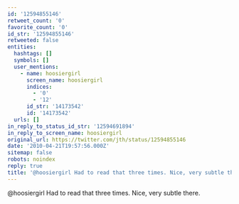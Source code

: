 ```yaml
---
id: '12594855146'
retweet_count: '0'
favorite_count: '0'
id_str: '12594855146'
retweeted: false
entities:
  hashtags: []
  symbols: []
  user_mentions:
    - name: hoosiergirl
      screen_name: hoosiergirl
      indices:
        - '0'
        - '12'
      id_str: '14173542'
      id: '14173542'
  urls: []
in_reply_to_status_id_str: '12594691894'
in_reply_to_screen_name: hoosiergirl
original_url: https://twitter.com/jth/status/12594855146
date: '2010-04-21T19:57:56.000Z'
sitemap: false
robots: noindex
reply: true
title: '@hoosiergirl Had to read that three times. Nice, very subtle there.'
---
```


@hoosiergirl Had to read that three times. Nice, very subtle there.